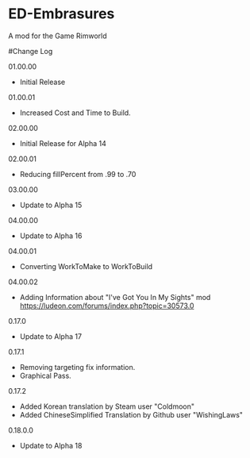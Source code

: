 # ED-Embrasures
A mod for the Game Rimworld


#Change Log

01.00.00
* Initial Release

01.00.01
* Increased Cost and Time to Build.

02.00.00
* Initial Release for Alpha 14

02.00.01
* Reducing fillPercent from .99 to .70

03.00.00
* Update to Alpha 15

04.00.00
* Update to Alpha 16

04.00.01
* Converting WorkToMake to WorkToBuild

04.00.02
* Adding Information about "I've Got You In My Sights" mod https://ludeon.com/forums/index.php?topic=30573.0

0.17.0
* Update to Alpha 17

0.17.1
* Removing targeting fix information.
* Graphical Pass.

0.17.2
* Added Korean translation by Steam user "Coldmoon"
* Added ChineseSimplified Translation by Github user "WishingLaws"

0.18.0.0
* Update to Alpha 18